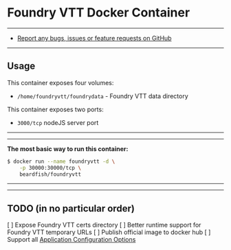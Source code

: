 # Foundry VTT Docker Container

---

* [Report any bugs, issues or feature requests on GitHub](https://github.com/cmbernard333/foundryvtt/issues)

---

## Usage

This container exposes four volumes:
* `/home/foundryvtt/foundrydata` - Foundry VTT data directory


This container exposes two ports:
* `3000/tcp` nodeJS server port

---

---

**The most basic way to run this container:**

```bash
$ docker run --name foundryvtt -d \
    -p 30000:30000/tcp \
    beardfish/foundryvtt
```

---

---

## TODO (in no particular order)
[ ] Expose Foundry VTT certs directory
[ ] Better runtime support for Foundry VTT temporary URLs
[ ] Publish official image to docker hub
[ ] Support all [Application Configuration Options](https://foundryvtt.com/article/configuration/)